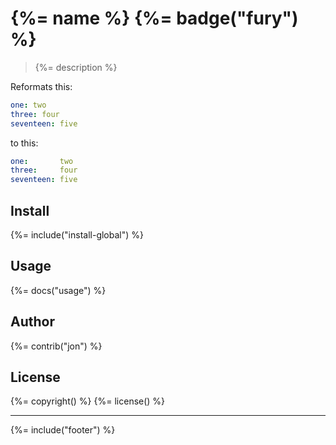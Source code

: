 # {%= name %} {%= badge("fury") %}

> {%= description %}

Reformats this:

```yaml
one: two
three: four
seventeen: five
```

to this:

```yaml
one:       two
three:     four
seventeen: five
```

## Install
{%= include("install-global") %}

## Usage
{%= docs("usage") %}

## Author
{%= contrib("jon") %}

## License
{%= copyright() %}
{%= license() %}

***

{%= include("footer") %}